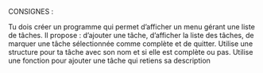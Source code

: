 CONSIGNES : 

Tu dois créer un programme qui permet d’afficher un menu gérant une liste de tâches. 
Il propose : d’ajouter une tâche, d’afficher la liste des tâches, de marquer une tâche sélectionnée comme complète et de quitter.
Utilise une structure pour ta tâche avec son nom et si elle est complète ou pas.
Utilise une fonction pour ajouter une tâche qui retiens sa description
